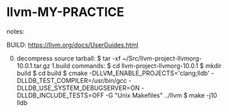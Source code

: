 # llvm-MY-PRACTICE
notes:

BUILD:
https://llvm.org/docs/UserGuides.html

0. decompress source tarball:
$ tar -xf ~/Src/llvm-project-llvmorg-10.0.1.tar.gz 
1.build commands:
$ cd llvm-project-llvmorg-10.0.1
$ mkdir build
$ cd build
$ cmake -DLLVM_ENABLE_PROJECTS='clang;lldb' -DLLDB_TEST_COMPILER=/usr/bin/gcc  -DLLDB_USE_SYSTEM_DEBUGSERVER=ON -DLLDB_INCLUDE_TESTS=OFF -G "Unix Makefiles" ../llvm
$ make -j10 lldb
